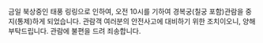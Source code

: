 금일 북상중인 태풍 링링으로 인하여, 오전 10시를 기하여 경복궁(칠궁 포함)관람을 중지(통제)하게 되었습니다.
관람객 여러분의 안전사고에 대비하기 위한 조치이오니, 양해 부탁드립니다.
관람에 불편을 드려 죄송합니다.
